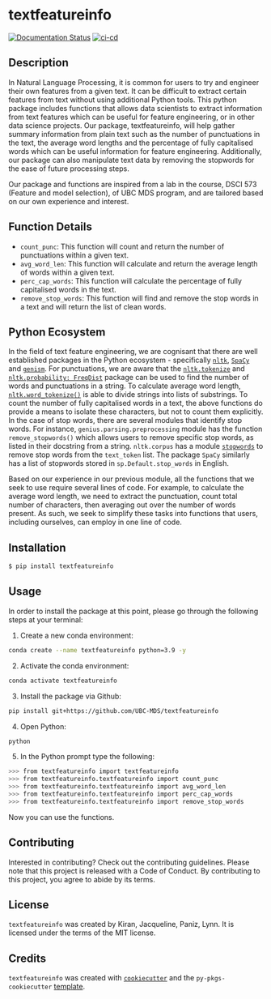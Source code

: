 # textfeatureinfo

[![Documentation Status](https://readthedocs.org/projects/textfeatureinfo/badge/?version=latest)](https://textfeatureinfo.readthedocs.io/en/latest/?badge=latest) 
[![ci-cd](https://github.com/UBC-MDS/textfeatureinfo/actions/workflows/ci-cd.yml/badge.svg)](https://github.com/UBC-MDS/textfeatureinfo/actions/workflows/ci-cd.yml)


## **Description**


In Natural Language Processing, it is common for users to try and engineer their own features from a given text. It can be difficult to extract certain features from text without using additional Python tools. This python package includes functions that allows data scientists to extract information from text features which can be useful for feature engineering, or in other data science projects. Our package, textfeatureinfo, will help gather summary information from plain text such as the number of punctuations in the text, the average word lengths and the percentage of fully capitalised words which can be useful information for feature engineering. Additionally, our package can also manipulate text data by removing the stopwords for the ease of future processing steps. 

Our package and functions are inspired from a lab in the course, DSCI 573 (Feature and model selection), of UBC MDS program, and are tailored based on our own experience and interest. 

## **Function Details**

- `count_punc`: This function will count and return the number of punctuations within a given text.
- `avg_word_len`: This function will calculate and return the average length of words within a given text.
- `perc_cap_words`: This function will calculate the percentage of fully capitalised words in the text.
- `remove_stop_words`: This function will find and remove the stop words in a text and will return the list of clean words.

## **Python Ecosystem**

In the field of text feature engineering, we are cognisant that there are well established packages in the Python ecosystem - specifically [`nltk`](https://www.nltk.org/), [`SpaCy`](https://stackabuse.com/removing-stop-words-from-strings-in-python/#usingthespacylibrary) and [`genism`](https://radimrehurek.com/gensim/). For punctuations, we are aware that the [`nltk.tokenize`](https://www.nltk.org/api/nltk.tokenize.html) and [`nltk.probability: FreqDist`](https://www.kite.com/python/docs/nltk.FreqDist) package can be used to find the number of words and punctuations in a string. To calculate average word length, [`nltk.word_tokenize()`](https://www.nltk.org/api/nltk.tokenize.html) is able to divide strings into lists of substrings. To count the number of fully capitalised words in a text, the above functions do provide a means to isolate these characters, but not to count them explicitly. In the case of stop words, there are several modules that identify stop words. For instance, `genius.parsing.preprocessing` module has the function `remove_stopwords()` which allows users to remove specific stop words, as listed in their docstring from a string. `nltk.corpus` has a module [`stopwords`](https://www.geeksforgeeks.org/removing-stop-words-nltk-python/) to remove stop words from the `text_token` list. The package `SpaCy` similarly has a list of stopwords stored in `sp.Default.stop_words` in English. 

Based on our experience in our previous module, all the functions that we seek to use require several lines of code. For example, to calculate the average word length, we need to extract the punctuation, count total number of characters, then averaging out over the number of words present. As such, we seek to simplify these tasks into functions that users, including ourselves, can employ in one line of code. 


## Installation

```bash
$ pip install textfeatureinfo
```

## Usage

In order to install the package at this point, please go through the following steps at your terminal:

1. Create a new conda environment:

```bash
conda create --name textfeatureinfo python=3.9 -y
```

2. Activate the conda environment:

```bash
conda activate textfeatureinfo
```

3. Install the package via Github:

```bash
pip install git+https://github.com/UBC-MDS/textfeatureinfo
```

4. Open Python:

```bash
python
```

5. In the Python prompt type the following:

```bash
>>> from textfeatureinfo import textfeatureinfo
>>> from textfeatureinfo.textfeatureinfo import count_punc
>>> from textfeatureinfo.textfeatureinfo import avg_word_len
>>> from textfeatureinfo.textfeatureinfo import perc_cap_words
>>> from textfeatureinfo.textfeatureinfo import remove_stop_words
```

Now you can use the functions.

## Contributing

Interested in contributing? Check out the contributing guidelines. Please note that this project is released with a Code of Conduct. By contributing to this project, you agree to abide by its terms.

## License

`textfeatureinfo` was created by Kiran, Jacqueline, Paniz, Lynn. It is licensed under the terms of the MIT license.

## Credits

`textfeatureinfo` was created with [`cookiecutter`](https://cookiecutter.readthedocs.io/en/latest/) and the `py-pkgs-cookiecutter` [template](https://github.com/py-pkgs/py-pkgs-cookiecutter).
